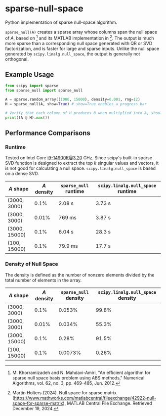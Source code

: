 # sparse-null-space

Python implementation of sparse null-space algorithm.

`sparse_null(A)` creates a sparse array whose columns span the null space of $A$, based
on [^1] and its MATLAB implementation in [^2]. The output is much more sparse than a
corresponding null space generated with QR or SVD factorization, and is faster for large
and sparse inputs. Unlike the null space generated by `scipy.linalg.null_space`, the
output is generally not orthogonal.

## Example Usage

```python
from scipy import sparse
from sparse_null import sparse_null

A = sparse.random_array((1000, 15000), density=0.001, rng=12)
H = sparse_null(A, show=True) # show=True enables a progress bar

# Verify that each column of H produces 0 when multiplied into A, should be 8.9e-16
print((A @ H).max())
```

## Performance Comparisons

### Runtime

Tested on Intel Core i9-14900K@3.20 GHz. Since scipy's built-in sparse SVD function is
designed to extract the top $k$ singular values and vectors, it is not good for
calculating a null space. `scipy.linalg.null_space` is based on a dense SVD.

| $A$ shape     | $A$ density | `sparse_null` runtime | `scipy.linalg.null_space` runtime |
| ------------- | ----------- | --------------------- | --------------------------------- |
| (3000, 3000)  | 0.1%        | 2.08 s                | 3.73 s                            |
| (3000, 3000)  | 0.01%       | 769 ms                | 3.87 s                            |
| (3000, 15000) | 0.1%        | 6.04 s                | 28.3 s                            |
| (100, 15000)  | 0.1%        | 79.9 ms               | 17.7 s                            |

### Density of Null Space

The density is defined as the number of nonzero elements divided by the total number of
elements in the array.

| $A$ shape     | $A$ density | `sparse_null` density | `scipy.linalg.null_space` density |
| ------------- | ----------- | --------------------- | --------------------------------- |
| (3000, 3000)  | 0.1%        | 0.053%                | 99.8%                             |
| (3000, 3000)  | 0.01%       | 0.034%                | 55.3%                             |
| (3000, 15000) | 0.1%        | 0.28%                 | 91.5%                             |
| (100, 15000)  | 0.1%        | 0.0073%               | 0.26%                             |

[^1]: M. Khorramizadeh and N. Mahdavi-Amiri, "An efficient algorithm for sparse null
space basis problem using ABS methods," Numerical Algorithms, vol. 62, no. 3, pp.
469–485, Jun. 2012.

[^2]: Martin Holters (2024). Null space for sparse matrix
(https://www.mathworks.com/matlabcentral/fileexchange/42922-null-space-for-sparse-matrix),
MATLAB Central File Exchange. Retrieved December 19, 2024.
